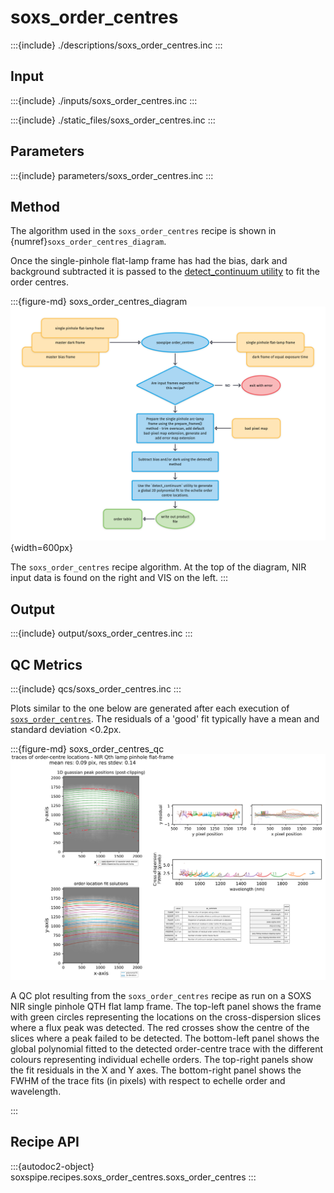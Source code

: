 # soxs_order_centres


:::{include} ./descriptions/soxs_order_centres.inc
:::


## Input

:::{include} ./inputs/soxs_order_centres.inc
:::


:::{include} ./static_files/soxs_order_centres.inc
:::


## Parameters


:::{include} parameters/soxs_order_centres.inc
:::



## Method

The algorithm used in the `soxs_order_centres` recipe is shown in {numref}`soxs_order_centres_diagram`.



Once the single-pinhole flat-lamp frame has had the bias, dark and background subtracted it is passed to the [detect_continuum utility](../utils/detect_continuum.md) to fit the order centres.

:::{figure-md} soxs_order_centres_diagram
![](soxs_order_centres.png){width=600px}

The `soxs_order_centres` recipe algorithm. At the top of the diagram, NIR input data is found on the right and VIS on the left. 
:::

## Output


:::{include} output/soxs_order_centres.inc
:::


## QC Metrics




:::{include} qcs/soxs_order_centres.inc
:::


Plots similar to the one below are generated after each execution of [`soxs_order_centres`](#soxspipe.recipes.soxs_order_centres). The residuals of a 'good' fit typically have a mean and standard deviation <0.2px.


:::{figure-md} soxs_order_centres_qc
![image-20250127160841594](../_images/image-20250127160841594.png)

A QC plot resulting from the `soxs_order_centres` recipe as run on a SOXS NIR single pinhole QTH flat lamp frame. The top-left panel shows the frame with green circles representing the locations on the cross-dispersion slices where a flux peak was detected. The red crosses show the centre of the slices where a peak failed to be detected. The bottom-left panel shows the global polynomial fitted to the detected order-centre trace with the different colours representing individual echelle orders. The top-right panels show the fit residuals in the X and Y axes. The bottom-right panel shows the FWHM of the trace fits (in pixels) with respect to echelle order and wavelength.

:::




## Recipe API

:::{autodoc2-object} soxspipe.recipes.soxs_order_centres.soxs_order_centres
:::
